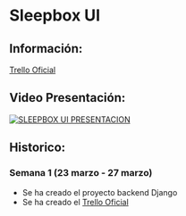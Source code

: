 # Sleepbox UI

## Información:
[Trello Oficial](https://trello.com/b/fulZH2iV/sleepbox)

## Video Presentación:

[![SLEEPBOX UI PRESENTACION](https://img.youtube.com/vi/HS-1_-khcUI/0.jpg)](https://www.youtube.com/embed/HS-1_-khcUI)

## Historico:

### Semana 1 (23 marzo - 27 marzo)
  - Se ha creado el proyecto backend Django
  - Se ha creado el [Trello Oficial](https://trello.com/b/fulZH2iV/sleepbox)
